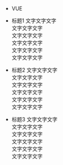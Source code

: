 * VUE
* 标题1
文字文字文字  
文字文字文字  
文字文字文字  
文字文字文字  
文字文字文字  
文字文字文字  

* 标题2
文字文字文字  
文字文字文字  
文字文字文字  
文字文字文字  
文字文字文字  
文字文字文字  
* 标题3
文字文字文字  
文字文字文字  
文字文字文字  
文字文字文字  
文字文字文字  
文字文字文字  


